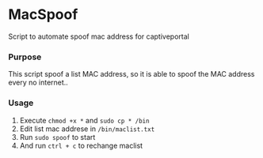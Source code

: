 # MacSpoof
Script to automate spoof mac address for captiveportal

### Purpose
This script spoof a list MAC address, so it is able to spoof the MAC address every no internet..

### Usage
1. Execute `chmod +x *` and `sudo cp * /bin`
2. Edit list mac addrese in `/bin/maclist.txt`
3. Run `sudo spoof` to start
3. And run `ctrl + c` to rechange maclist
